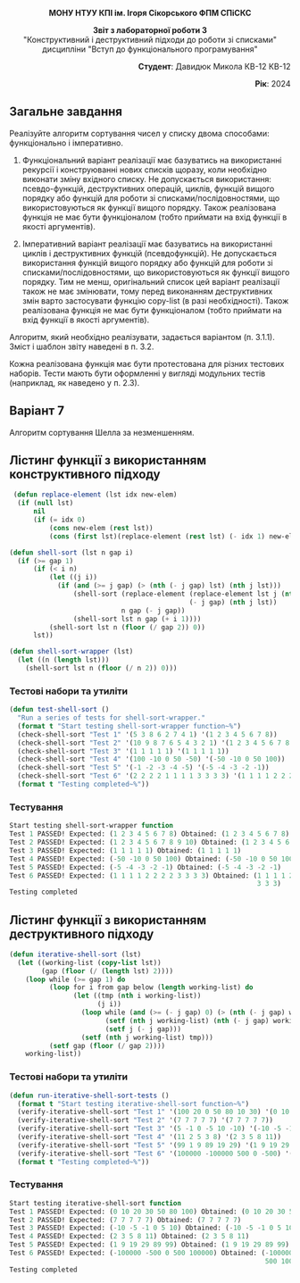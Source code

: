 <p align="center"><b>МОНУ НТУУ КПІ ім. Ігоря Сікорського ФПМ СПіСКС</b></p>
<p align="center">
<b>Звіт з лабораторної роботи 3</b><br/>
"Конструктивний і деструктивний підходи до роботи зі списками"<br/>
дисципліни "Вступ до функціонального програмування"
</p>
<p align="right"><b>Студент</b>: Давидюк Микола КВ-12 КВ-12</p>
<p align="right"><b>Рік</b>: 2024</p>

## Загальне завдання
Реалізуйте алгоритм сортування чисел у списку двома способами: функціонально і
імперативно.
1. Функціональний варіант реалізації має базуватись на використанні рекурсії і
конструюванні нових списків щоразу, коли необхідно виконати зміну вхідного списку.
Не допускається використання: псевдо-функцій, деструктивних операцій, циклів,
функцій вищого порядку або функцій для роботи зі списками/послідовностями, що
використовуються як функції вищого порядку. Також реалізована функція не має
бути функціоналом (тобто приймати на вхід функції в якості аргументів).

2. Імперативний варіант реалізації має базуватись на використанні циклів і
деструктивних функцій (псевдофункцій). Не допускається використання функцій
вищого порядку або функцій для роботи зі списками/послідовностями, що
використовуються як функції вищого порядку. Тим не менш, оригінальний список
цей варіант реалізації також не має змінювати, тому перед виконанням
деструктивних змін варто застосувати функцію copy-list (в разі необхідності).
Також реалізована функція не має бути функціоналом (тобто приймати на вхід
функції в якості аргументів).

Алгоритм, який необхідно реалізувати, задається варіантом (п. 3.1.1). Зміст і шаблон звіту
наведені в п. 3.2.

Кожна реалізована функція має бути протестована для різних тестових наборів. Тести
мають бути оформленні у вигляді модульних тестів (наприклад, як наведено у п. 2.3).

## Варіант 7

Алгоритм сортування Шелла за незменшенням.

## Лістинг функції з використанням конструктивного підходу
```lisp
 (defun replace-element (lst idx new-elem)
  (if (null lst)
      nil
      (if (= idx 0)
          (cons new-elem (rest lst))
          (cons (first lst)(replace-element (rest lst) (- idx 1) new-elem)))))

(defun shell-sort (lst n gap i)
  (if (>= gap 1)
      (if (< i n)
          (let ((j i))
            (if (and (>= j gap) (> (nth (- j gap) lst) (nth j lst)))
                (shell-sort (replace-element (replace-element lst j (nth (- j gap) lst))
                                             (- j gap) (nth j lst))
                            n gap (- j gap))
                (shell-sort lst n gap (+ i 1))))
          (shell-sort lst n (floor (/ gap 2)) 0))
      lst))

(defun shell-sort-wrapper (lst)
  (let ((n (length lst)))
    (shell-sort lst n (floor (/ n 2)) 0)))
```
### Тестові набори та утиліти
```lisp
(defun test-shell-sort ()
  "Run a series of tests for shell-sort-wrapper."
  (format t "Start testing shell-sort-wrapper function~%")
  (check-shell-sort "Test 1" '(5 3 8 6 2 7 4 1) '(1 2 3 4 5 6 7 8))
  (check-shell-sort "Test 2" '(10 9 8 7 6 5 4 3 2 1) '(1 2 3 4 5 6 7 8 9 10))
  (check-shell-sort "Test 3" '(1 1 1 1 1) '(1 1 1 1 1))
  (check-shell-sort "Test 4" '(100 -10 0 50 -50) '(-50 -10 0 50 100))
  (check-shell-sort "Test 5" '(-1 -2 -3 -4 -5) '(-5 -4 -3 -2 -1))
  (check-shell-sort "Test 6" '(2 2 2 2 1 1 1 1 3 3 3 3) '(1 1 1 1 2 2 2 2 3 3 3 3))
  (format t "Testing completed~%"))

```
### Тестування
```lisp
Start testing shell-sort-wrapper function
Test 1 PASSED! Expected: (1 2 3 4 5 6 7 8) Obtained: (1 2 3 4 5 6 7 8)
Test 2 PASSED! Expected: (1 2 3 4 5 6 7 8 9 10) Obtained: (1 2 3 4 5 6 7 8 9 10)
Test 3 PASSED! Expected: (1 1 1 1 1) Obtained: (1 1 1 1 1)
Test 4 PASSED! Expected: (-50 -10 0 50 100) Obtained: (-50 -10 0 50 100)
Test 5 PASSED! Expected: (-5 -4 -3 -2 -1) Obtained: (-5 -4 -3 -2 -1)
Test 6 PASSED! Expected: (1 1 1 1 2 2 2 2 3 3 3 3) Obtained: (1 1 1 1 2 2 2 2 3
                                                              3 3 3)
Testing completed
```
## Лістинг функції з використанням деструктивного підходу
```lisp
(defun iterative-shell-sort (lst)
  (let ((working-list (copy-list lst))
        (gap (floor (/ (length lst) 2))))
    (loop while (>= gap 1) do
          (loop for i from gap below (length working-list) do
                (let ((tmp (nth i working-list))
                      (j i))
                  (loop while (and (>= (- j gap) 0) (> (nth (- j gap) working-list) tmp)) do
                        (setf (nth j working-list) (nth (- j gap) working-list))
                        (setf j (- j gap)))
                  (setf (nth j working-list) tmp)))
          (setf gap (floor (/ gap 2))))
    working-list))


```
### Тестові набори та утиліти
```lisp
(defun run-iterative-shell-sort-tests ()
  (format t "Start testing iterative-shell-sort function~%")
  (verify-iterative-shell-sort "Test 1" '(100 20 0 50 80 10 30) '(0 10 20 30 50 80 100))
  (verify-iterative-shell-sort "Test 2" '(7 7 7 7 7) '(7 7 7 7 7)) 
  (verify-iterative-shell-sort "Test 3" '(5 -1 0 -5 10 -10) '(-10 -5 -1 0 5 10))
  (verify-iterative-shell-sort "Test 4" '(11 2 5 3 8) '(2 3 5 8 11)) 
  (verify-iterative-shell-sort "Test 5" '(99 1 9 89 19 29) '(1 9 19 29 89 99)) 
  (verify-iterative-shell-sort "Test 6" '(100000 -100000 500 0 -500) '(-100000 -500 0 500 100000)) 
  (format t "Testing completed~%"))
```
### Тестування
```lisp
Start testing iterative-shell-sort function
Test 1 PASSED! Expected: (0 10 20 30 50 80 100) Obtained: (0 10 20 30 50 80 100)
Test 2 PASSED! Expected: (7 7 7 7 7) Obtained: (7 7 7 7 7)
Test 3 PASSED! Expected: (-10 -5 -1 0 5 10) Obtained: (-10 -5 -1 0 5 10)
Test 4 PASSED! Expected: (2 3 5 8 11) Obtained: (2 3 5 8 11)
Test 5 PASSED! Expected: (1 9 19 29 89 99) Obtained: (1 9 19 29 89 99)
Test 6 PASSED! Expected: (-100000 -500 0 500 100000) Obtained: (-100000 -500 0
                                                                500 100000)
Testing completed
```

